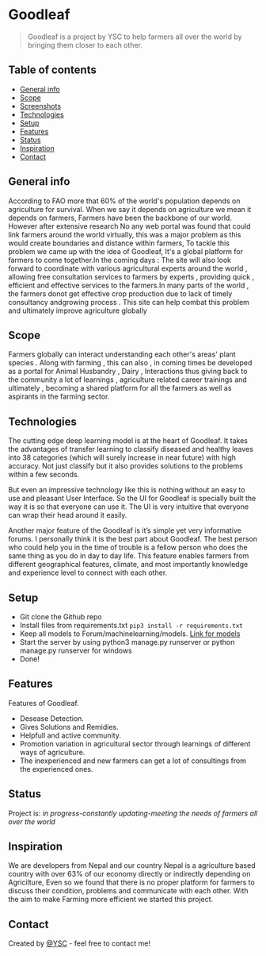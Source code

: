 # Goodleaf
> Goodleaf is a project by YSC to help farmers all over the world by bringing them closer to each other. 

## Table of contents
* [General info](#general-info)
* [Scope](#scope)
* [Screenshots](#screenshots)
* [Technologies](#technologies)
* [Setup](#setup)
* [Features](#features)
* [Status](#status)
* [Inspiration](#inspiration)
* [Contact](#contact)

## General info
According to FAO more that 60% of the world's population depends on agriculture for survival. When we say it depends on agriculture we mean it depends on farmers, Farmers have been the backbone of our world. However after extensive research No any web portal was found that could link farmers around the world virtually, this was a major problem as this would create boundaries and distance within farmers, To tackle this problem we came up with the idea of Goodleaf, It's a global platform for farmers to come together.In the coming days : The site will also look forward to coordinate with various agricultural experts around the world , allowing free consultation services to farmers by experts , providing quick , efficient and effective services to the farmers.In many parts of the world , the farmers donot get effective crop production due to lack of timely consultancy andgrowing process . This site can help combat this problem and ultimately improve agriculture globally

## Scope
Farmers globally can interact understanding each other's areas' plant species . 
Along with farming , this can also , in coming times be developed as a portal for Animal Husbandry , Dairy , Interactions  thus giving back to the community a lot of learnings , agriculture related career trainings and ultimately , becoming a shared platform for all the farmers as well as aspirants in the farming sector.

## Technologies
The cutting edge deep learning model is at the heart of Goodleaf. It takes the advantages of transfer learning to classify diseased and healthy leaves into 38 categories (which will surely increase in near future) with high accuracy. Not just classify but it also provides solutions to the problems within a few seconds. 

But even an impressive technology like this is nothing without an easy to use and pleasant  User Interface. So the UI for Goodleaf is specially built the way it is so that everyone can use it. The UI is very intuitive that everyone can wrap their head around it easily. 

Another major feature of the Goodleaf is it’s simple yet very informative forums. I personally think it is the best part about Goodleaf. The best person who could help you in the time of trouble is a fellow person who does the same thing as you do in day to day life. This feature enables farmers from different geographical features, climate, and most importantly knowledge and experience level to connect with each other.

## Setup
* Git clone the Github repo
* Install files from requirements.txt
`pip3 install -r requirements.txt`
* Keep all models to Forum/machinelearning/models. [Link for models](https://drive.google.com/drive/folders/1qeDUhN-yaSNZ4Ii-N0SDDHfGQE5KrBH5?usp=sharing)
* Start the server by using python3 manage.py runserver or python manage.py runserver for windows
* Done!

## Features
Features of Goodleaf.
* Desease Detection.
* Gives Solutions and Remidies.
* Helpfull and active community.
* Promotion variation in agricultural sector through learnings of different ways of agriculture.
* The inexperienced and new farmers can get  a lot of consultings from the experienced ones.

## Status
Project is: _in progress-constantly updating-meeting the needs of farmers all over the world_

## Inspiration
We are developers from Nepal and our country Nepal is a agriculture based country with over 63% of our economy directly or indirectly depending on Agricilture, Even so we found that there is no proper platform for farmers to discuss their condition, problems and communicate with each other. With the aim to make Farming more efficient we started this project.

## Contact
Created by [@YSC](https://www.ysc-nepal.org/contact) - feel free to contact me!
